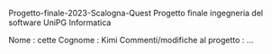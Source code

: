 Progetto-finale-2023-Scalogna-Quest
Progetto finale ingegneria del software UniPG Informatica

Nome : cette
Cognome : Kimi
Commenti/modifiche al progetto : ...

